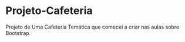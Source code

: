 # Projeto-Cafeteria
 Projeto de Uma Cafeteria Temática que comecei a criar nas aulas sobre Bootstrap.
